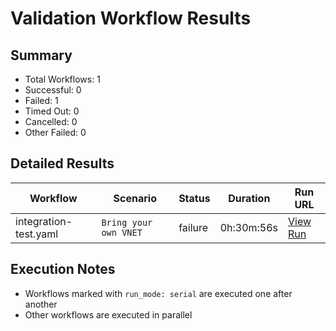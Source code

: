 # Validation Workflow Results

## Summary
- Total Workflows: 1
- Successful: 0
- Failed: 1
- Timed Out: 0
- Cancelled: 0
- Other Failed: 0

## Detailed Results

| Workflow | Scenario | Status | Duration | Run URL |
|----------|----------|---------|-----------|----------|
| integration-test.yaml | `Bring your own VNET` | failure | 0h:30m:56s | [View Run](https://github.com/azure-javaee/azure.websphere-traditional.singleserver/actions/runs/16563329295) |


## Execution Notes
- Workflows marked with `run_mode: serial` are executed one after another
- Other workflows are executed in parallel
